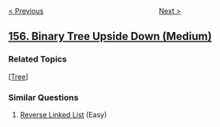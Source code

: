 <!--|This file generated by command(leetcode description); DO NOT EDIT.    |-->
<!--+----------------------------------------------------------------------+-->
<!--|@author    openset <openset.wang@gmail.com>                           |-->
<!--|@link      https://github.com/openset                                 |-->
<!--|@home      https://github.com/openset/leetcode                        |-->
<!--+----------------------------------------------------------------------+-->

[< Previous](https://github.com/openset/leetcode/tree/master/problems/min-stack "Min Stack")
　　　　　　　　　　　　　　　　
[Next >](https://github.com/openset/leetcode/tree/master/problems/read-n-characters-given-read4 "Read N Characters Given Read4")

## [156. Binary Tree Upside Down (Medium)](https://leetcode.com/problems/binary-tree-upside-down "上下翻转二叉树")



### Related Topics
  [[Tree](https://github.com/openset/leetcode/tree/master/tag/tree/README.md)]

### Similar Questions
  1. [Reverse Linked List](https://github.com/openset/leetcode/tree/master/problems/reverse-linked-list) (Easy)
